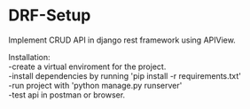 # DRF-Setup
Implement CRUD API in django rest framework using APIView.

Installation:<br>
    -create a virtual enviroment for the project.<br>
    -install dependencies by running 'pip install -r requirements.txt'<br>
    -run project with 'python manage.py runserver'<br>
    -test api in postman or browser.<br>
